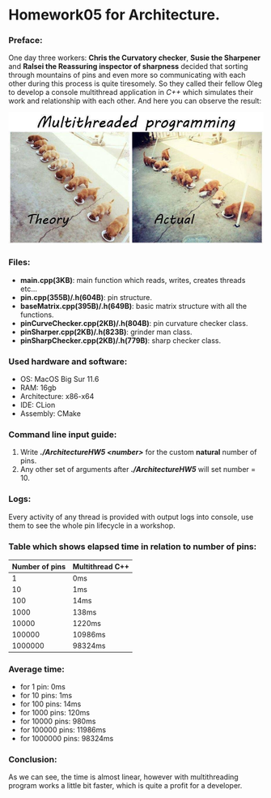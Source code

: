 # Homework05 for Architecture.

### Preface:
One day three workers: **Chris the Curvatory checker**, **Susie the Sharpener** and **Ralsei the Reassuring inspector of sharpness** decided that sorting through mountains of pins and even more so communicating with each other during this process is quite tiresomely. So they called their fellow Oleg to develop a console multithread application in *C++* which simulates their work and relationship with each other. And here you can observe the result:

![alt text](https://github.com/OFFLUCK/Architecture/blob/master/ArchitectureHW5/meme.png)

### Files:
- **main.cpp(3KB)**: main function which reads, writes, creates threads etc...
- **pin.cpp(355B)/.h(604B)**: pin structure.
- **baseMatrix.cpp(395B)/.h(649B)**: basic matrix structure with all the functions.
- **pinCurveChecker.cpp(2KB)/.h(804B)**: pin curvature checker class.
- **pinSharper.cpp(2KB)/.h(823B)**: grinder man class.
- **pinSharpChecker.cpp(2KB)/.h(779B)**: sharp checker class.

### Used hardware and software:
- OS: MacOS Big Sur 11.6
- RAM: 16gb
- Architecture: x86-x64
- IDE: CLion
- Assembly: CMake

### Command line input guide:
1) Write ***./ArchitectureHW5 \<number\>*** for the custom **natural** number of pins.
2) Any other set of arguments after ***./ArchitectureHW5*** will set number = 10.

### Logs:
Every activity of any thread is provided with output logs into console, use them to see the whole pin lifecycle in a workshop.

### Table which shows elapsed time in relation to number of pins:

|Number of pins|  Multithread C++  |
|--------------|-------------------|
|1             |0ms                |
|10            |1ms                |
|100           |14ms               |
|1000          |138ms              |
|10000         |1220ms             |
|100000        |10986ms            |
|1000000       |98324ms            |

### Average time:
- for 1 pin: 0ms
- for 10 pins: 1ms
- for 100 pins: 14ms
- for 1000 pins: 120ms
- for 10000 pins: 980ms
- for 100000 pins: 11986ms
- for 1000000 pins: 98324ms

### Conclusion:
As we can see, the time is almost linear, however with multithreading program works a little bit faster, which is quite a profit for a developer.
